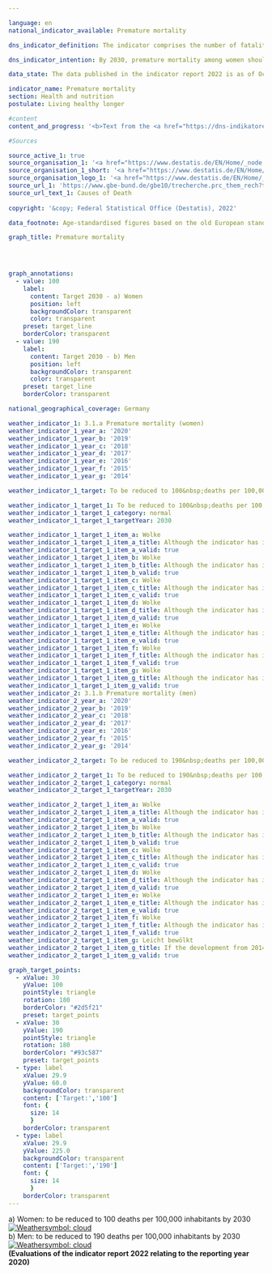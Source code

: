 ```yaml
---

language: en    
national_indicator_available: Premature mortality    

dns_indicator_definition: The indicator comprises the number of fatalities among females (3.1.a) and males (3.1.b) in the population below 70&nbsp;years of age per 100,000&nbsp;of the old European standard population aged under 70&nbsp;(excluding those less than one year old).    

dns_indicator_intention: By 2030, premature mortality among women should not exceed 100, and for men it should not exceed 190&nbsp;fatalities per 100,000&nbsp;inhabitants.    

data_state: The data published in the indicator report 2022 is as of Oct 31 2022. The data shown on this platform is updated regularly, so that more current data may be available online than published in the <a href="https://dns-indikatoren.de/assets/publications/reports/en/2022.pdf">indicator report 2022</a>.    

indicator_name: Premature mortality    
section: Health and nutrition    
postulate: Living healthy longer    

#content     
content_and_progress: '<b>Text from the <a href="https://dns-indikatoren.de/assets/publications/reports/en/2021.pdf">Indicator Report 2021&nbsp;</a></b><br><br>The data sources are the cause of death statistics and the population statistics of the Federal Statistical Office. For the cause of death statistics, all official death certificates are recorded and evaluated. The population statistics shows the current population data based on the results of the most recent census. The data relate to the old European standard population. A standard population is a modelled population that makes it possible to compare change rates over time. The cohort under one year of age, and hence infant mortality, is disregarded. The indicator is also part of the health reporting conducted by the Federal Government.<br><br>Premature mortality decreased steadily between 1991&nbsp;and 2018&nbsp;for both women (-36%) and men (-43%). The larger decline among men has also reduced the gender-specific difference in premature mortality. In 2018, for example, 151&nbsp;women and 279&nbsp;men per 100,000&nbsp;inhabitants died before the age of 70. If the trend of past years remains unchanged, however, the gender-specific targets for 2030&nbsp;will be missed.<br><br>Reflecting the steady decrease in premature mortality, life expectancy in Germany has continued to follow an upward curve. Todays 70-year-old women can, statistically, expect to live another 17.0&nbsp;years and 60-year-old men another 14.3.<br><br>In the period from 2016&nbsp;to 2018, the average life expectancy for newborn girls was 83.3&nbsp;years and for boys 78.5&nbsp;years, which was 4.3&nbsp;years more for girls and 6.0&nbsp;years more for boys girls than in the years 1991&nbsp;to 1993. Differences in life expectancy between the old Länder and the new Länder (each excluding Berlin) are to be seen only among newborn boys. This difference amounts to 1.4&nbsp;years.<br><br>The main cause of premature mortality in 2018&nbsp;was malignant tumours, accounting for 37.0% of premature deaths, followed by cardiovascular diseases at 20.1%. At 8.9%, fatalities due to external causes, such as accidents, poisoning and suicide, were also a significant factor. Diseases of the digestive and respiratory systems contributed with figures of 7.0% and 5.9% respectively. Since 1991, the share of malignant tumours and diseases of the respiratory system among all causes of death have increased by 11.2% and 47.1% respectively. In contrast, there have been decreases in the shares of cardiovascular diseases (-35.4%), external causes (-19.0%) and diseases of the digestive system (-8.3%).<br><br>Besides factors such as health related behaviour (see, for instance, indicators 3.1.c and 3.1.d on adolescent and adult smoking rates or 3.1.e and 3.1.f on child/adolescent and adult obesity rates), medical care also has a important influence on mortality rates. Health expenditure rose to <abbr title="Euro">EUR</abbr> 391&nbsp;billion in 2018. This was <abbr title="Euro">EUR</abbr> 15&nbsp;billion or 4.0% higher than in 2017. This expenditure corresponds to 11.7% of Germany’s gross domestic product. It is equivalent to an annual amount of <abbr title="Euro">EUR</abbr> 4,712&nbsp;per head of population, compared with <abbr title="Euro">EUR</abbr> 4,545&nbsp;in 2017.'    

#Sources    

source_active_1: true
source_organisation_1: '<a href="https://www.destatis.de/EN/Home/_node.html">Federal Statistical Office</a>'
source_organisation_1_short: '<a href="https://www.destatis.de/EN/Home/_node.html" target="_blank">Federal Statistical Office</a>'
source_organisation_logo_1: '<a href="https://www.destatis.de/EN/Home/_node.html" target="_blank"><img src="https://dnsUpgradeEnvironment.github.io/dns-indicators/public/OrgImgEn/destatis.png" alt="Federal Statistical Office" title=" Click here to visit the homepage of the organizationFederal Statistical Office" style="height:60px; width:148px; border: transparent"/></a>'
source_url_1: 'https://www.gbe-bund.de/gbe10/trecherche.prc_them_rech?tk=3600&tk2=3800&p_uid=gast&p_aid=29536649&p_sprache=E&cnt_ut=7&ut=3900'
source_url_text_1: Causes of Death
    
copyright: '&copy; Federal Statistical Office (Destatis), 2022'    

data_footnote: Age-standardised figures based on the old European standard population.    

graph_title: Premature mortality    

    


graph_annotations:
  - value: 100
    label:
      content: Target 2030 - a) Women
      position: left
      backgroundColor: transparent
      color: transparent
    preset: target_line
    borderColor: transparent
  - value: 190
    label:
      content: Target 2030 - b) Men
      position: left
      backgroundColor: transparent
      color: transparent
    preset: target_line
    borderColor: transparent        

national_geographical_coverage: Germany    

weather_indicator_1: 3.1.a Premature mortality (women)
weather_indicator_1_year_a: '2020'
weather_indicator_1_year_b: '2019'
weather_indicator_1_year_c: '2018'
weather_indicator_1_year_d: '2017'
weather_indicator_1_year_e: '2016'
weather_indicator_1_year_f: '2015'
weather_indicator_1_year_g: '2014'

weather_indicator_1_target: To be reduced to 100&nbsp;deaths per 100,000&nbsp;inhabitants (women) by 2030

weather_indicator_1_target_1: To be reduced to 100&nbsp;deaths per 100,000&nbsp;inhabitants (women) by 2030
weather_indicator_1_target_1_category: normal
weather_indicator_1_target_1_targetYear: 2030

weather_indicator_1_target_1_item_a: Wolke
weather_indicator_1_target_1_item_a_title: Although the indicator has in 2020 been moving in the desired direction toward the target, if the trend had to continued, the target would have been missed in the target year by more than 20% of the difference between the target value and the value at that time.
weather_indicator_1_target_1_item_a_valid: true
weather_indicator_1_target_1_item_b: Wolke
weather_indicator_1_target_1_item_b_title: Although the indicator has in 2019 been moving in the desired direction toward the target, if the trend had to continued, the target would have been missed in the target year by more than 20% of the difference between the target value and the value at that time.
weather_indicator_1_target_1_item_b_valid: true
weather_indicator_1_target_1_item_c: Wolke
weather_indicator_1_target_1_item_c_title: Although the indicator has in 2018 been moving in the desired direction toward the target, if the trend had to continued, the target would have been missed in the target year by more than 20% of the difference between the target value and the value at that time.
weather_indicator_1_target_1_item_c_valid: true
weather_indicator_1_target_1_item_d: Wolke
weather_indicator_1_target_1_item_d_title: Although the indicator has in 2017 been moving in the desired direction toward the target, if the trend had to continued, the target would have been missed in the target year by more than 20% of the difference between the target value and the value at that time.
weather_indicator_1_target_1_item_d_valid: true
weather_indicator_1_target_1_item_e: Wolke
weather_indicator_1_target_1_item_e_title: Although the indicator has in 2016 been moving in the desired direction toward the target, if the trend had to continued, the target would have been missed in the target year by more than 20% of the difference between the target value and the value at that time.
weather_indicator_1_target_1_item_e_valid: true
weather_indicator_1_target_1_item_f: Wolke
weather_indicator_1_target_1_item_f_title: Although the indicator has in 2015 been moving in the desired direction toward the target, if the trend had to continued, the target would have been missed in the target year by more than 20% of the difference between the target value and the value at that time.
weather_indicator_1_target_1_item_f_valid: true
weather_indicator_1_target_1_item_g: Wolke
weather_indicator_1_target_1_item_g_title: Although the indicator has in 2014 been moving in the desired direction toward the target, if the trend had to continued, the target would have been missed in the target year by more than 20% of the difference between the target value and the value at that time.
weather_indicator_1_target_1_item_g_valid: true
weather_indicator_2: 3.1.b Premature mortality (men)
weather_indicator_2_year_a: '2020'
weather_indicator_2_year_b: '2019'
weather_indicator_2_year_c: '2018'
weather_indicator_2_year_d: '2017'
weather_indicator_2_year_e: '2016'
weather_indicator_2_year_f: '2015'
weather_indicator_2_year_g: '2014'

weather_indicator_2_target: To be reduced to 190&nbsp;deaths per 100,000&nbsp;inhabitants (men) by 2030

weather_indicator_2_target_1: To be reduced to 190&nbsp;deaths per 100,000&nbsp;inhabitants (men) by 2030
weather_indicator_2_target_1_category: normal
weather_indicator_2_target_1_targetYear: 2030

weather_indicator_2_target_1_item_a: Wolke
weather_indicator_2_target_1_item_a_title: Although the indicator has in 2020 been moving in the desired direction toward the target, if the trend had to continued, the target would have been missed in the target year by more than 20% of the difference between the target value and the value at that time.
weather_indicator_2_target_1_item_a_valid: true
weather_indicator_2_target_1_item_b: Wolke
weather_indicator_2_target_1_item_b_title: Although the indicator has in 2019 been moving in the desired direction toward the target, if the trend had to continued, the target would have been missed in the target year by more than 20% of the difference between the target value and the value at that time.
weather_indicator_2_target_1_item_b_valid: true
weather_indicator_2_target_1_item_c: Wolke
weather_indicator_2_target_1_item_c_title: Although the indicator has in 2018 been moving in the desired direction toward the target, if the trend had to continued, the target would have been missed in the target year by more than 20% of the difference between the target value and the value at that time.
weather_indicator_2_target_1_item_c_valid: true
weather_indicator_2_target_1_item_d: Wolke
weather_indicator_2_target_1_item_d_title: Although the indicator has in 2017 been moving in the desired direction toward the target, if the trend had to continued, the target would have been missed in the target year by more than 20% of the difference between the target value and the value at that time.
weather_indicator_2_target_1_item_d_valid: true
weather_indicator_2_target_1_item_e: Wolke
weather_indicator_2_target_1_item_e_title: Although the indicator has in 2016 been moving in the desired direction toward the target, if the trend had to continued, the target would have been missed in the target year by more than 20% of the difference between the target value and the value at that time.
weather_indicator_2_target_1_item_e_valid: true
weather_indicator_2_target_1_item_f: Wolke
weather_indicator_2_target_1_item_f_title: Although the indicator has in 2015 been moving in the desired direction toward the target, if the trend had to continued, the target would have been missed in the target year by more than 20% of the difference between the target value and the value at that time.
weather_indicator_2_target_1_item_f_valid: true
weather_indicator_2_target_1_item_g: Leicht bewölkt
weather_indicator_2_target_1_item_g_title: If the development from 2014 had continued, the target had been missed by at least 5%, but by a maximum of 20% of the difference between the target value and the value at that time.
weather_indicator_2_target_1_item_g_valid: true    

graph_target_points:
  - xValue: 30
    yValue: 100
    pointStyle: triangle
    rotation: 180
    borderColor: "#2d5f21"
    preset: target_points
  - xValue: 30
    yValue: 190
    pointStyle: triangle
    rotation: 180
    borderColor: "#93c587"
    preset: target_points
  - type: label
    xValue: 29.9
    yValue: 60.0
    backgroundColor: transparent
    content: ['Target:','100']
    font: {
      size: 14
      }
    borderColor: transparent
  - type: label
    xValue: 29.9
    yValue: 225.0
    backgroundColor: transparent
    content: ['Target:','190']
    font: {
      size: 14
      }
    borderColor: transparent    
---
```



<div>
  <div class="my-header">
    <label class="default">a) Women: to be reduced to 100&nbsp;deaths per 100,000&nbsp;inhabitants by 2030
      <a href="https://dnsUpgradeEnvironment.github.io/dns-indicators/en/status"><img src="https://g205sdgs.github.io/sdg-indicators/public/Wettersymbole/Wolke.png" title="Although the indicator has in 2020 been moving in the desired direction toward the target, if the trend had to continued, the target would have been missed in the target year by more than 20% of the difference between the target value and the value at that time." alt="Weathersymbol: cloud"/>
      </a>
    </label>
  </div>
</div>
<div>
  <div class="my-header">
    <label class="default">b) Men: to be reduced to 190&nbsp;deaths per 100,000&nbsp;inhabitants by 2030
      <a href="https://dnsUpgradeEnvironment.github.io/dns-indicators/en/status"><img src="https://g205sdgs.github.io/sdg-indicators/public/Wettersymbole/Wolke.png" title="Although the indicator has in 2020 been moving in the desired direction toward the target, if the trend had to continued, the target would have been missed in the target year by more than 20% of the difference between the target value and the value at that time." alt="Weathersymbol: cloud"/>
      </a>
    </label>
  </div>
</div>
<div class="my-header-note">
  <label class="default"><b>(Evaluations of the indicator report 2022 relating to the reporting year 2020)
  </b></label>
</div>